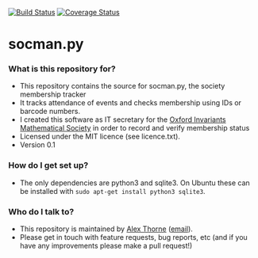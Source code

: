 [![Build Status](https://travis-ci.org/NullInfinity/socman.py.svg?branch=master)](https://travis-ci.org/NullInfinity/socman.py)
[![Coverage Status](https://coveralls.io/repos/github/NullInfinity/socman.py/badge.svg?branch=master)](https://coveralls.io/github/NullInfinity/socman.py?branch=master)

# socman.py #

### What is this repository for? ###

* This repository contains the source for socman.py, the society membership tracker
* It tracks attendance of events and checks membership using IDs or barcode numbers.
* I created this software as IT secretary for the [Oxford Invariants Mathematical Society](http://invariants.org.uk/) in order to record and verify membership status
* Licensed under the MIT licence (see licence.txt).
* Version 0.1

### How do I get set up? ###

* The only dependencies are python3 and sqlite3. On Ubuntu these can be installed with `sudo apt-get install python3 sqlite3`.

### Who do I talk to? ###

* This repository is maintained by [Alex Thorne](http://alexthorne.net/) ([email](mailto:alex@alexthorne.net)).
* Please get in touch with feature requests, bug reports, etc (and if you have any improvements please make a pull request!)
